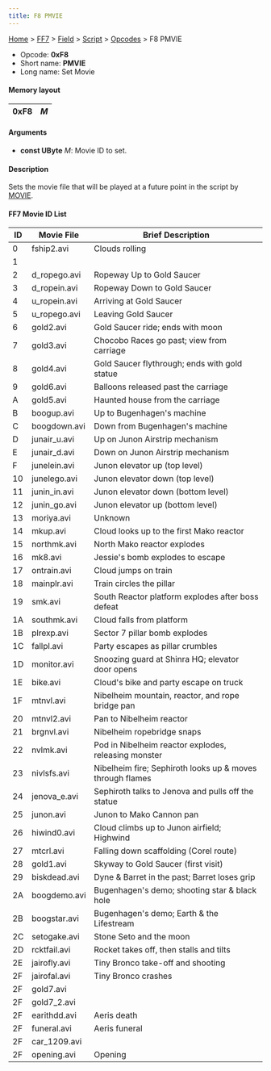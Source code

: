 ```yaml
---
title: F8 PMVIE
---
```


[Home](Main%20Page.md) > [FF7](FF7.md) > [Field](FF7/Field.md) > [Script](FF7/Field/Script.md) > [Opcodes](FF7/Field/Script/Opcodes.md) > F8 PMVIE

-   Opcode: **0xF8**
-   Short name: **PMVIE**
-   Long name: Set Movie

#### Memory layout

| 0xF8 | *M* |
|------|-----|

#### Arguments

-   **const UByte** *M*: Movie ID to set.

#### Description

Sets the movie file that will be played at a future point in the script
by [MOVIE][].

#### FF7 Movie ID List

| ID  | Movie File    | Brief Description                                         |
|-----|---------------|-----------------------------------------------------------|
| 0   | fship2.avi    | Clouds rolling                                            |
| 1   |               |                                                           |
| 2   | d\_ropego.avi | Ropeway Up to Gold Saucer                                 |
| 3   | d\_ropein.avi | Ropeway Down to Gold Saucer                               |
| 4   | u\_ropein.avi | Arriving at Gold Saucer                                   |
| 5   | u\_ropego.avi | Leaving Gold Saucer                                       |
| 6   | gold2.avi     | Gold Saucer ride; ends with moon                          |
| 7   | gold3.avi     | Chocobo Races go past; view from carriage                 |
| 8   | gold4.avi     | Gold Saucer flythrough; ends with gold statue             |
| 9   | gold6.avi     | Balloons released past the carriage                       |
| A   | gold5.avi     | Haunted house from the carriage                           |
| B   | boogup.avi    | Up to Bugenhagen's machine                                |
| C   | boogdown.avi  | Down from Bugenhagen's machine                            |
| D   | junair\_u.avi | Up on Junon Airstrip mechanism                            |
| E   | junair\_d.avi | Down on Junon Airstrip mechanism                          |
| F   | junelein.avi  | Junon elevator up (top level)                             |
| 10  | junelego.avi  | Junon elevator down (top level)                           |
| 11  | junin\_in.avi | Junon elevator down (bottom level)                        |
| 12  | junin\_go.avi | Junon elevator up (bottom level)                          |
| 13  | moriya.avi    | Unknown                                                   |
| 14  | mkup.avi      | Cloud looks up to the first Mako reactor                  |
| 15  | northmk.avi   | North Mako reactor explodes                               |
| 16  | mk8.avi       | Jessie's bomb explodes to escape                          |
| 17  | ontrain.avi   | Cloud jumps on train                                      |
| 18  | mainplr.avi   | Train circles the pillar                                  |
| 19  | smk.avi       | South Reactor platform explodes after boss defeat         |
| 1A  | southmk.avi   | Cloud falls from platform                                 |
| 1B  | plrexp.avi    | Sector 7 pillar bomb explodes                             |
| 1C  | fallpl.avi    | Party escapes as pillar crumbles                          |
| 1D  | monitor.avi   | Snoozing guard at Shinra HQ; elevator door opens          |
| 1E  | bike.avi      | Cloud's bike and party escape on truck                    |
| 1F  | mtnvl.avi     | Nibelheim mountain, reactor, and rope bridge pan          |
| 20  | mtnvl2.avi    | Pan to Nibelheim reactor                                  |
| 21  | brgnvl.avi    | Nibelheim ropebridge snaps                                |
| 22  | nvlmk.avi     | Pod in Nibelheim reactor explodes, releasing monster      |
| 23  | nivlsfs.avi   | Nibelheim fire; Sephiroth looks up & moves through flames |
| 24  | jenova\_e.avi | Sephiroth talks to Jenova and pulls off the statue        |
| 25  | junon.avi     | Junon to Mako Cannon pan                                  |
| 26  | hiwind0.avi   | Cloud climbs up to Junon airfield; Highwind               |
| 27  | mtcrl.avi     | Falling down scaffolding (Corel route)                    |
| 28  | gold1.avi     | Skyway to Gold Saucer (first visit)                       |
| 29  | biskdead.avi  | Dyne & Barret in the past; Barret loses grip              |
| 2A  | boogdemo.avi  | Bugenhagen's demo; shooting star & black hole             |
| 2B  | boogstar.avi  | Bugenhagen's demo; Earth & the Lifestream                 |
| 2C  | setogake.avi  | Stone Seto and the moon                                   |
| 2D  | rcktfail.avi  | Rocket takes off, then stalls and tilts                   |
| 2E  | jairofly.avi  | Tiny Bronco take-off and shooting                         |
| 2F  | jairofal.avi  | Tiny Bronco crashes                                       |
| 2F  | gold7.avi     |                                                           |
| 2F  | gold7\_2.avi  |                                                           |
| 2F  | earithdd.avi  | Aeris death                                               |
| 2F  | funeral.avi   | Aeris funeral                                             |
| 2F  | car\_1209.avi |                                                           |
| 2F  | opening.avi   | Opening                                                   |

  [MOVIE]: FF7/Field/Script/Opcodes/F9%20MOVIE.md "wikilink"
